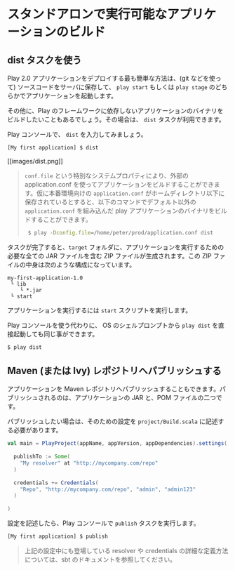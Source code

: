 <!-- translated -->
<!--
# Creating a standalone version of your application
-->
# スタンドアロンで実行可能なアプリケーションのビルド

<!--
## Using the dist task
-->
## dist タスクを使う

<!--
The simplest way to deploy a Play 2.0 application is to retrieve the source (typically via a git workflow) on the server and to use either `play start` or `play stage` to start it in place.

However, you sometimes need to build a binary version of your application and deploy it to the server without any dependencies on Play itself. You can do this with the `dist` task.

In the Play console, simply type `dist`:
-->
Play 2.0 アプリケーションをデプロイする最も簡単な方法は、(git などを使って) ソースコードをサーバに保存して、 `play start` もしくは `play stage` のどちらかでアプリケーションを起動します。

その他に、Play のフレームワークに依存しないアプリケーションのバイナリをビルドしたいこともあるでしょう。その場合は、 `dist` タスクが利用できます。

Play コンソールで、 `dist` を入力してみましょう。

```bash
[My first application] $ dist
```

[[images/dist.png]]

<!--
> one can easily use an external application.conf by using a special system property called ```conf.file```, so assuming your production ```application.conf``` is stored under your home directory, the following command should create a play distribution using the custom ```application.conf```:_ 
-->
> ```conf.file``` という特別なシステムプロパティにより、外部の application.conf を使ってアプリケーションをビルドすることができます。仮に本番環境向けの ```application.conf``` がホームディレクトリ以下に保存されているとすると、以下のコマンドでデフォルト以外の ```application.conf``` を組み込んだ play アプリケーションのバイナリをビルドすることができます。
> ```bash
>  $ play -Dconfig.file=/home/peter/prod/application.conf dist 
> ```

<!--
This produces a ZIP file containing all JAR files needed to run your application in the `target` folder of your application, the ZIP file’s contents are organized as:
-->
タスクが完了すると、`target` フォルダに、アプリケーションを実行するための必要な全ての JAR ファイルを含む ZIP ファイルが生成されます。この ZIP ファイルの中身は次のような構成になっています。

```
my-first-application-1.0
 └ lib
    └ *.jar
 └ start
```

<!--
You can use the generated `start` script to run your application.
-->
アプリケーションを実行するには `start` スクリプトを実行します。

<!--
Alternatively you can run `play dist` directly from your OS shell prompt, which does the same thing:
-->
Play コンソールを使う代わりに、 OS のシェルプロンプトから `play dist` を直接起動しても同じ事ができます。

```bash
$ play dist
```

<!--
## Publishing to a Maven (or Ivy) repository
-->
## Maven (または Ivy) レポジトリへパブリッシュする

<!--
You can also publish your application to a Maven repository. This publishes both the JAR file containing your application and the corresponding POM file.
-->
アプリケーションを Maven レポジトリへパブリッシュすることもできます。パブリッシュされるのは、アプリケーションの JAR と、POM ファイルの二つです。

<!--
You have to configure the repository you want to publish to, in the `project/Build.scala` file:
-->
パブリッシュしたい場合は、そのための設定を `project/Build.scala` に記述する必要があります。

```scala
val main = PlayProject(appName, appVersion, appDependencies).settings(
  
  publishTo := Some(
    "My resolver" at "http://mycompany.com/repo"
  )
  
  credentials += Credentials(
    "Repo", "http://mycompany.com/repo", "admin", "admin123"
  )
  
)
```

<!--
Then in the Play console, use the `publish` task:
-->
設定を記述したら、Play コンソールで `publish` タスクを実行します。

```bash
[My first application] $ publish
```

<!--
> Check the sbt documentation to get more information about the resolvers and credentials definition.
-->
> 上記の設定中にも登場している resolver や credentials の詳細な定義方法については、sbt のドキュメントを参照してください。
